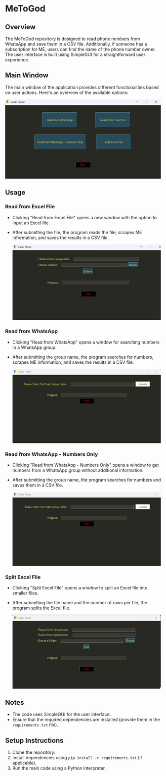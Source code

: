 # MeToGod

## Overview

The MeToGod repository is designed to read phone numbers from WhatsApp and save them in a CSV file. Additionally, if someone has a subscription for ME, users can find the name of the phone number owner. The user interface is built using SimpleGUI for a straightforward user experience.
## Main Window

The main window of the application provides different functionalities based on user actions. Here's an overview of the available options:

![Main Window](/images/main_window.png)
## Usage
### Read from Excel File

- Clicking "Read from Excel File" opens a new window with the option to input an Excel file.
- After submitting the file, the program reads the file, scrapes ME information, and saves the results in a CSV file.

   ![Read from Excel File](/images/excel_file.png)

### Read from WhatsApp

- Clicking "Read from WhatsApp" opens a window for searching numbers in a WhatsApp group.
- After submitting the group name, the program searches for numbers, scrapes ME information, and saves the results in a CSV file.

   ![Read from WhatsApp](/images/whatsapp.png)

### Read from WhatsApp - Numbers Only

- Clicking "Read from WhatsApp - Numbers Only" opens a window to get numbers from a WhatsApp group without additional information.
- After submitting the group name, the program searches for numbers and saves them in a CSV file.

   ![Read from WhatsApp - Numbers Only](/images/whatsapp.png)

### Split Excel File

- Clicking "Split Excel File" opens a window to split an Excel file into smaller files.
- After submitting the file name and the number of rows per file, the program splits the Excel file.

   ![Split Excel File](/images/spliter.png)

## Notes

- The code uses SimpleGUI for the user interface.
- Ensure that the required dependencies are installed (provide them in the `requirements.txt` file).


## Setup Instructions

1. Clone the repository.
2. Install dependencies using `pip install -r requirements.txt` (if applicable).
3. Run the main code using a Python interpreter.


